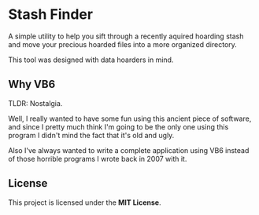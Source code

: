 # Stash Finder

A simple utility to help you sift through a recently aquired hoarding stash
and move your precious hoarded files into a more organized directory.

This tool was designed with data hoarders in mind.


## Why VB6

TLDR: Nostalgia.

Well, I really wanted to have some fun using this ancient piece of software,
and since I pretty much think I'm going to be the only one using this program
I didn't mind the fact that it's old and ugly.

Also I've always wanted to write a complete application using VB6 instead of
those horrible programs I wrote back in 2007 with it.


## License

This project is licensed under the **MIT License**.

